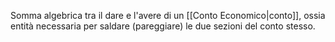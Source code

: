 Somma algebrica tra il dare e l'avere di un [[Conto Economico|conto]], ossia entità necessaria per saldare (pareggiare) le due sezioni del conto stesso.